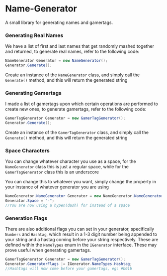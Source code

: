 # Name-Generator
A small library for generating names and gamertags.


### Generating Real Names

We have a list of first and last names that get randomly mashed together and returned, to generate real names, refer to the following code:

```csharp
NameGenerator Generator = new NameGenerator();
Generator.Generate();
```

Create an instance of the `NameGenerator` class, and simply call the `Generate()` method, and this will return the generated string


### Generating Gamertags

I made a list of gamertags upon which certain operations are performed to create new ones, to generate gamertags, refer to the following code:

```csharp
GamerTagGenerator Generator = new GamerTagGenerator();
Generator.Generate();
```

Create an instance of the `GamerTagGenerator` class, and simply call the `Generate()` method, and this will return the generated string


### Space Characters
You can change whatever character you use as a space, for the `NameGenerator` class this is just a regular space, while for the `GamerTagGenerator` class this is an underscore

You can change this to whatever you want, simply change the property in your instance of whatever generator you are using

```csharp
NameGenerator.NameGenerator Generator = new NameGenerator.NameGenerator();
Generator.Space = "-";
//You are now using a hypen(dash) for instead of a space
```


### Generation Flags
There are also additional flags you can set in your generator, specifically `Numbers` and `Hashtag`, which result in a 1-3 digit number being appended to your string and a hastag coming before your string respectively. These are defined within the `NameTypes` enum in the `IGenerator` interface.
These may prove useful when generating gamertags.

```csharp
GamerTagGenerator Generator = new GamerTagGenerator();
Generator.GeneratorFlags |= IGenerator.NameTypes.Hashtag;
//Hashtags will now come before your gamertags, eg: #b01b
```
